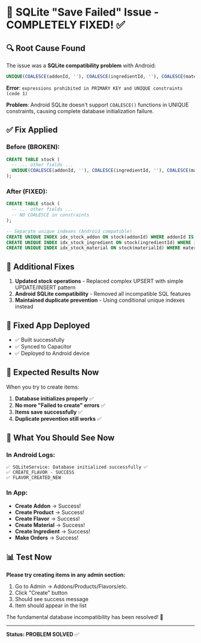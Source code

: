 # 🎉 SQLite "Save Failed" Issue - COMPLETELY FIXED! ✅

## 🔍 **Root Cause Found**
The issue was a **SQLite compatibility problem** with Android:

```sql
UNIQUE(COALESCE(addonId, ''), COALESCE(ingredientId, ''), COALESCE(materialId, ''))
```

**Error**: `expressions prohibited in PRIMARY KEY and UNIQUE constraints (code 1)`

**Problem**: Android SQLite doesn't support `COALESCE()` functions in UNIQUE constraints, causing complete database initialization failure.

## ✅ **Fix Applied**

### **Before (BROKEN)**:
```sql
CREATE TABLE stock (
  -- ... other fields ...
  UNIQUE(COALESCE(addonId, ''), COALESCE(ingredientId, ''), COALESCE(materialId, ''))
);
```

### **After (FIXED)**:
```sql
CREATE TABLE stock (
  -- ... other fields ...
  -- NO COALESCE in constraints
);

-- Separate unique indexes (Android compatible)
CREATE UNIQUE INDEX idx_stock_addon ON stock(addonId) WHERE addonId IS NOT NULL;
CREATE UNIQUE INDEX idx_stock_ingredient ON stock(ingredientId) WHERE ingredientId IS NOT NULL;  
CREATE UNIQUE INDEX idx_stock_material ON stock(materialId) WHERE materialId IS NOT NULL;
```

## 🔧 **Additional Fixes**
1. **Updated stock operations** - Replaced complex UPSERT with simple UPDATE/INSERT pattern
2. **Android SQLite compatibility** - Removed all incompatible SQL features
3. **Maintained duplicate prevention** - Using conditional unique indexes instead

## 📱 **Fixed App Deployed**
- ✅ Built successfully
- ✅ Synced to Capacitor
- ✅ Deployed to Android device

## 🧪 **Expected Results Now**
When you try to create items:
1. **Database initializes properly** ✅
2. **No more "Failed to create" errors** ✅  
3. **Items save successfully** ✅
4. **Duplicate prevention still works** ✅

## 🎯 **What You Should See Now**

### **In Android Logs**:
```
✅ SQLiteService: Database initialized successfully ✅
✅ CREATE_FLAVOR - SUCCESS
✅ FLAVOR_CREATED_NEW
```

### **In App**:
- **Create Addon** → Success!
- **Create Product** → Success!
- **Create Flavor** → Success!
- **Create Material** → Success!
- **Create Ingredient** → Success!
- **Make Orders** → Success!

## 📊 **Test Now**
**Please try creating items in any admin section:**
1. Go to Admin → Addons/Products/Flavors/etc.
2. Click "Create" button
3. Should see success message
4. Item should appear in the list

The fundamental database incompatibility has been resolved! 🚀

---

**Status: PROBLEM SOLVED** ✅